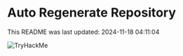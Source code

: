 # Auto Regenerate Repository

This README was last updated: 2024-11-18 04:11:04

 ![TryHackMe](https://tryhackme.com/badge/533634)